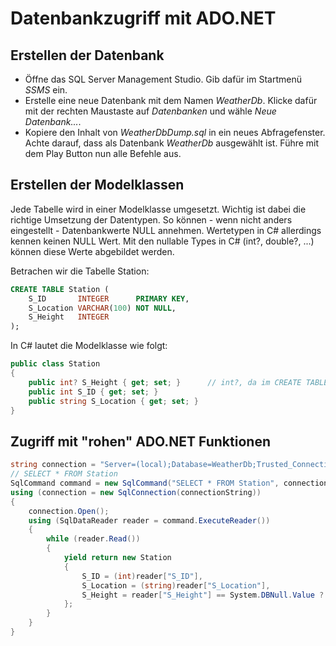 # Datenbankzugriff mit ADO.NET

## Erstellen der Datenbank
- Öffne das SQL Server Management Studio. Gib dafür im Startmenü *SSMS* ein.
- Erstelle eine neue Datenbank mit dem Namen *WeatherDb*. Klicke dafür mit der rechten Maustaste auf *Datenbanken*
  und wähle *Neue Datenbank...*.
- Kopiere den Inhalt von *WeatherDbDump.sql* in ein neues Abfragefenster. Achte darauf, dass als Datenbank
  *WeatherDb* ausgewählt ist. Führe mit dem Play Button nun alle Befehle aus.

## Erstellen der Modelklassen
Jede Tabelle wird in einer Modelklasse umgesetzt. Wichtig ist dabei die richtige Umsetzung der Datentypen.
So können - wenn nicht anders eingestellt - Datenbankwerte NULL annehmen. Wertetypen in C# allerdings 
kennen keinen NULL Wert. Mit den nullable Types in C# (int?, double?, ...) können diese Werte abgebildet werden.

Betrachen wir die Tabelle Station:
```sql
CREATE TABLE Station (
	S_ID       INTEGER      PRIMARY KEY,
	S_Location VARCHAR(100) NOT NULL,
	S_Height   INTEGER
);
```

In C# lautet die Modelklasse wie folgt:
```c#
public class Station
{
	public int? S_Height { get; set; }      // int?, da im CREATE TABLE NULL Werte erlaubt sind.
	public int S_ID { get; set; }
	public string S_Location { get; set; }   
}
```

## Zugriff mit "rohen" ADO.NET Funktionen

```c#
string connection = "Server=(local);Database=WeatherDb;Trusted_Connection=True;";
// SELECT * FROM Station
SqlCommand command = new SqlCommand("SELECT * FROM Station", connection);
using (connection = new SqlConnection(connectionString))
{
	connection.Open();
	using (SqlDataReader reader = command.ExecuteReader())
	{
		while (reader.Read())
		{
			yield return new Station
			{
				S_ID = (int)reader["S_ID"],
				S_Location = (string)reader["S_Location"],
				S_Height = reader["S_Height"] == System.DBNull.Value ? null : (int?)reader["S_Height"]
			};
		}
	}
}
```

